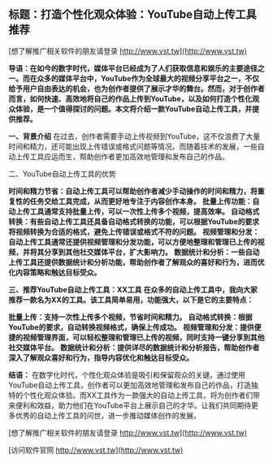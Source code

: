 ## **标题：打造个性化观众体验：YouTube自动上传工具推荐**

[想了解推广相关软件的朋友请登录 http://www.vst.tw](http://www.vst.tw)

**导语：在如今的数字时代，媒体平台已经成为了人们获取信息和娱乐的主要途径之一。而在众多的媒体平台中，YouTube作为全球最大的视频分享平台之一，不仅给予用户自由表达的机会，也为创作者提供了展示才华的舞台。然而，对于创作者而言，如何快速、高效地将自己的作品上传到YouTube，以及如何打造个性化观众体验，是一个值得探讨的问题。本文将介绍一款YouTube自动上传工具，并提供推荐。**

**一、背景介绍**
在过去，创作者需要手动上传视频到YouTube，这不仅浪费了大量时间和精力，还可能出现上传错误或格式问题等情况。而随着技术的发展，一些自动上传工具应运而生，帮助创作者更加高效地管理和发布自己的作品。

二、YouTube自动上传工具的优势

**时间和精力节省：自动上传工具可以帮助创作者减少手动操作的时间和精力，将重复性的任务交给工具完成，从而更好地专注于内容创作本身。**
**批量上传功能：自动上传工具通常支持批量上传，可以一次性上传多个视频，提高效率。**
**自动格式转换：有些自动上传工具还具备自动格式转换的功能，可以根据YouTube的要求将视频转换为合适的格式，避免上传错误或格式不符的问题。**
**视频管理和分发：自动上传工具通常还提供视频管理和分发功能，可以方便地整理和管理已上传的视频，并将其分享到其他社交媒体平台，扩大影响力。**
**数据统计和分析：一些自动上传工具还提供数据统计和分析功能，帮助创作者了解观众的喜好和行为，进而优化内容策略和触达目标受众。**

**三、推荐YouTube自动上传工具：XX工具**
**在众多的自动上传工具中，我向大家推荐一款名为XX的工具。该工具简单易用，功能强大，以下是它的主要特点：**

**批量上传：支持一次性上传多个视频，节省时间和精力。**
**自动格式转换：根据YouTube的要求，自动转换视频格式，确保上传成功。**
**视频管理和分发：提供便捷的视频管理界面，可以轻松整理和管理已上传的视频，同时支持一键分享到其他社交媒体平台。**
**数据统计和分析：提供详尽的数据统计和分析报告，帮助创作者深入了解观众喜好和行为，指导内容优化和触达目标受众。**

**结语：**
在数字化时代，个性化观众体验是吸引和保留观众的关键。通过使用YouTube自动上传工具，创作者可以更加高效地管理和发布自己的作品，打造独特的个性化观众体验。而XX工具作为一款强大的自动上传工具，将为创作者们带来便利和效益，助力他们在YouTube平台上展示自己的才华。让我们共同期待更多优秀的自动上传工具的问世，进一步推动媒体创作的发展。

[想了解推广相关软件的朋友请登录 http://www.vst.tw](http://www.vst.tw)


[访问软件官网 http://www.vst.tw](http://www.vst.tw)
